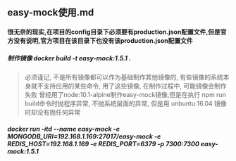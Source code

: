 ## easy-mock使用.md

#### 很无奈的现实,在项目的config目录下必须要有production.json配置文件,但是官方没有说明,官方项目在该目录下也没有该production.json配置文件
##### 制作镜像 docker build -t easy-mock:1.5.1 .

> 必须谨记, 不是所有镜像都可以作为基础制作其他镜像的, 有些镜像的系统本身就不支持应用的某些命令, 用了这些镜像, 在制作过程中, 可能镜像会制作失败
> 曾经用了node:10.1-alpine制作easy-mock镜像,但是在执行 npm run build命令时抛程序异常, 不抛系统层面的异常, 但是用 unbuntu:16.04 镜像时却没有抛任何异常
##### docker run -itd --name easy-mock -e MONGODB_URI=192.168.1.169:27017/easy-mock -e REDIS_HOST=192.168.1.169 -e REDIS_PORT=6379 -p 7300:7300 easy-mock:1.5.1

